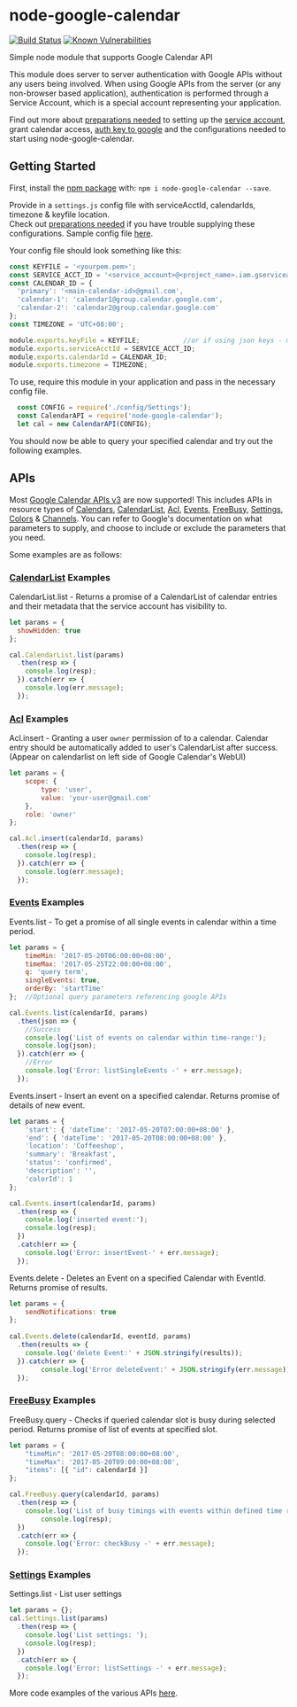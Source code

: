 # node-google-calendar
[![Build Status](https://travis-ci.org/yuhong90/node-google-calendar.svg?branch=master)](https://travis-ci.org/yuhong90/node-google-calendar)
[![Known Vulnerabilities](https://snyk.io/test/github/yuhong90/node-google-calendar/badge.svg)](https://snyk.io/test/github/yuhong90/node-google-calendar)


Simple node module that supports Google Calendar API

This module does server to server authentication with Google APIs without any users being involved. 
When using Google APIs from the server (or any non-browser based application), authentication is performed through a Service Account, which is a special account representing your application.    

Find out more about [preparations needed](https://github.com/yuhong90/node-google-calendar/wiki#preparations-needed) to setting up the [service account](https://github.com/yuhong90/node-google-calendar/wiki#setup-service-accounts), grant calendar access, [auth key to google](https://github.com/yuhong90/node-google-calendar/wiki#providing-key-or-keyfile-for-google-oauth) and the configurations needed to start using node-google-calendar.
   
   

## Getting Started

First, install the [npm package](https://www.npmjs.com/package/node-google-calendar) with: `npm i node-google-calendar --save`.

Provide in a `settings.js` config file with serviceAcctId, calendarIds, timezone & keyfile location.   
Check out [preparations needed](https://github.com/yuhong90/node-google-calendar/wiki#preparations-needed) if you have trouble supplying these configurations. Sample config file [here](https://github.com/yuhong90/node-google-calendar/blob/master/config/Settings.js).   

Your config file should look something like this:
```javascript
const KEYFILE = '<yourpem.pem>';
const SERVICE_ACCT_ID = '<service_account>@<project_name>.iam.gserviceaccount.com';
const CALENDAR_ID = {
  'primary': '<main-calendar-id>@gmail.com',
  'calendar-1': 'calendar1@group.calendar.google.com',
  'calendar-2': 'calendar2@group.calendar.google.com'
};
const TIMEZONE = 'UTC+08:00';

module.exports.keyFile = KEYFILE;           //or if using json keys - module.exports.key = key; 
module.exports.serviceAcctId = SERVICE_ACCT_ID;
module.exports.calendarId = CALENDAR_ID;
module.exports.timezone = TIMEZONE;
```

To use, require this module in your application and pass in the necessary config file.
```javascript
  const CONFIG = require('./config/Settings');
  const CalendarAPI = require('node-google-calendar');
  let cal = new CalendarAPI(CONFIG);  
```
You should now be able to query your specified calendar and try out the following examples.


## APIs
Most [Google Calendar APIs v3](https://developers.google.com/google-apps/calendar/concepts/) are now supported! This includes APIs in resource types of [Calendars](https://developers.google.com/google-apps/calendar/v3/reference/calendars),
[CalendarList](https://developers.google.com/google-apps/calendar/v3/reference/calendarList),
[Acl](https://developers.google.com/google-apps/calendar/v3/reference/acl),
[Events](https://developers.google.com/google-apps/calendar/v3/reference/events), 
[FreeBusy](https://developers.google.com/google-apps/calendar/v3/reference/freebusy), 
[Settings](https://developers.google.com/google-apps/calendar/v3/reference/settings),
[Colors](https://developers.google.com/google-apps/calendar/v3/reference/colors) &
[Channels](https://developers.google.com/google-apps/calendar/v3/reference/channels).
You can refer to Google's documentation on what parameters to supply, and choose to include or exclude the parameters that you need. 
  
Some examples are as follows:
### [CalendarList](https://github.com/yuhong90/node-google-calendar/blob/master/src/CalendarList.js) Examples 
CalendarList.list - Returns a promise of a CalendarList of calendar entries and their metadata that the service account has visibility to. 
```javascript
let params = {
  showHidden: true
};

cal.CalendarList.list(params)
  .then(resp => {
	console.log(resp);
  }).catch(err => {
	console.log(err.message);
  });
```

### [Acl](https://github.com/yuhong90/node-google-calendar/blob/master/src/Acl.js) Examples 
Acl.insert - Granting a user `owner` permission of to a calendar. Calendar entry should be automatically added to user's CalendarList after success. (Appear on calendarlist on left side of Google Calendar's WebUI)  
```javascript
let params = {
	scope: {
		type: 'user',
		value: 'your-user@gmail.com'
	},
	role: 'owner'
};

cal.Acl.insert(calendarId, params)
  .then(resp => {
	console.log(resp);
  }).catch(err => {
	console.log(err.message);
  });
```

### [Events](https://github.com/yuhong90/node-google-calendar/blob/master/src/Events.js) Examples 
Events.list - To get a promise of all single events in calendar within a time period.
```javascript
let params = {
	timeMin: '2017-05-20T06:00:00+08:00',
	timeMax: '2017-05-25T22:00:00+08:00',
	q: 'query term',
	singleEvents: true,
	orderBy: 'startTime'
}; 	//Optional query parameters referencing google APIs

cal.Events.list(calendarId, params)
  .then(json => {
	//Success
	console.log('List of events on calendar within time-range:');
	console.log(json);
  }).catch(err => {
	//Error
	console.log('Error: listSingleEvents -' + err.message);
  });
```

Events.insert - Insert an event on a specified calendar. Returns promise of details of new event.
```javascript
let params = {
	'start': { 'dateTime': '2017-05-20T07:00:00+08:00' },
	'end': { 'dateTime': '2017-05-20T08:00:00+08:00' },
	'location': 'Coffeeshop',
	'summary': 'Breakfast',
	'status': 'confirmed',
	'description': '',
	'colorId': 1
};

cal.Events.insert(calendarId, params)
  .then(resp => {
	console.log('inserted event:');
	console.log(resp);
  })
  .catch(err => {
	console.log('Error: insertEvent-' + err.message);
  });
```

Events.delete - Deletes an Event on a specified Calendar with EventId. Returns promise of results. 
```javascript
let params = {
	sendNotifications: true
};
  
cal.Events.delete(calendarId, eventId, params)
  .then(results => {
	console.log('delete Event:' + JSON.stringify(results));
  }).catch(err => {
        console.log('Error deleteEvent:' + JSON.stringify(err.message));
  });
```

### [FreeBusy](https://github.com/yuhong90/node-google-calendar/blob/master/src/FreeBusy.js) Examples 
FreeBusy.query - Checks if queried calendar slot is busy during selected period. Returns promise of list of events at specified slot. 
```javascript
let params = {
	"timeMin": '2017-05-20T08:00:00+08:00',
	"timeMax": '2017-05-20T09:00:00+08:00',
	"items": [{ "id": calendarId }]
};

cal.FreeBusy.query(calendarId, params)
  .then(resp => {
  	console.log('List of busy timings with events within defined time range: ');
        console.log(resp);
  })
  .catch(err => {
	console.log('Error: checkBusy -' + err.message);
  });
```

### [Settings](https://github.com/yuhong90/node-google-calendar/blob/master/src/Settings.js) Examples
Settings.list - List user settings  
```javascript
let params = {};
cal.Settings.list(params)
  .then(resp => {
	console.log('List settings: ');
	console.log(resp);
  })
  .catch(err => {
	console.log('Error: listSettings -' + err.message);
  });
```


More code examples of the various APIs [here](https://github.com/yuhong90/node-google-calendar/tree/master/example).
